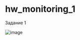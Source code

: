 # hw_monitoring_1

Задание 1

![image](https://user-images.githubusercontent.com/125235217/236618234-80922514-1b71-4b23-aaf3-c551c9145941.png)
